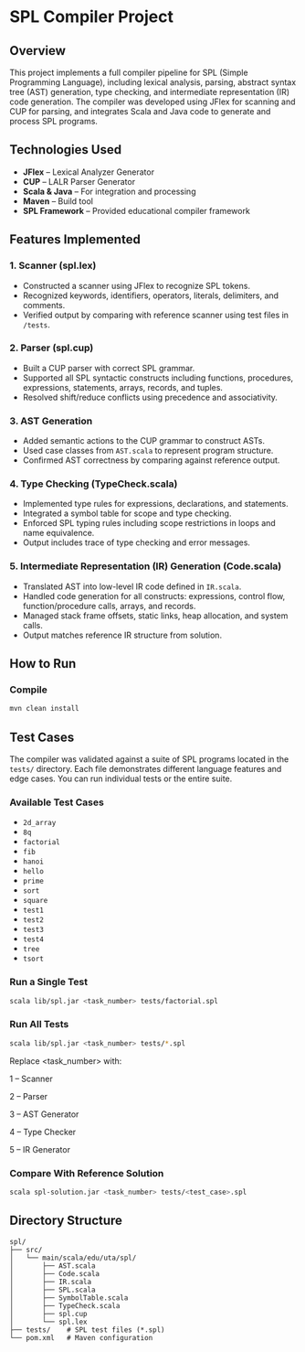 # SPL Compiler Project

## Overview

This project implements a full compiler pipeline for SPL (Simple Programming Language), including lexical analysis, parsing, abstract syntax tree (AST) generation, type checking, and intermediate representation (IR) code generation. The compiler was developed using JFlex for scanning and CUP for parsing, and integrates Scala and Java code to generate and process SPL programs.

## Technologies Used

* **JFlex** – Lexical Analyzer Generator
* **CUP** – LALR Parser Generator
* **Scala & Java** – For integration and processing
* **Maven** – Build tool
* **SPL Framework** – Provided educational compiler framework

## Features Implemented

### 1. **Scanner (spl.lex)**

* Constructed a scanner using JFlex to recognize SPL tokens.
* Recognized keywords, identifiers, operators, literals, delimiters, and comments.
* Verified output by comparing with reference scanner using test files in `/tests`.

### 2. **Parser (spl.cup)**

* Built a CUP parser with correct SPL grammar.
* Supported all SPL syntactic constructs including functions, procedures, expressions, statements, arrays, records, and tuples.
* Resolved shift/reduce conflicts using precedence and associativity.

### 3. **AST Generation**

* Added semantic actions to the CUP grammar to construct ASTs.
* Used case classes from `AST.scala` to represent program structure.
* Confirmed AST correctness by comparing against reference output.

### 4. **Type Checking (TypeCheck.scala)**

* Implemented type rules for expressions, declarations, and statements.
* Integrated a symbol table for scope and type checking.
* Enforced SPL typing rules including scope restrictions in loops and name equivalence.
* Output includes trace of type checking and error messages.

### 5. **Intermediate Representation (IR) Generation (Code.scala)**

* Translated AST into low-level IR code defined in `IR.scala`.
* Handled code generation for all constructs: expressions, control flow, function/procedure calls, arrays, and records.
* Managed stack frame offsets, static links, heap allocation, and system calls.
* Output matches reference IR structure from solution.

## How to Run
### Compile

```bash
mvn clean install
```


## Test Cases

The compiler was validated against a suite of SPL programs located in the `tests/` directory. Each file demonstrates different language features and edge cases. You can run individual tests or the entire suite.

### Available Test Cases

- `2d_array`
- `8q` 
- `factorial`
- `fib` 
- `hanoi` 
- `hello` 
- `prime`
- `sort`
- `square`
- `test1`
- `test2`
- `test3`
- `test4`
- `tree`
- `tsort`

###  Run a Single Test

```bash
scala lib/spl.jar <task_number> tests/factorial.spl
```
### Run All Tests
```bash
scala lib/spl.jar <task_number> tests/*.spl
```
Replace <task_number> with:

1 – Scanner

2 – Parser

3 – AST Generator

4 – Type Checker

5 – IR Generator

### Compare With Reference Solution
```bash
scala spl-solution.jar <task_number> tests/<test_case>.spl
```


## Directory Structure

```
spl/
├── src/
│   └── main/scala/edu/uta/spl/
│       ├── AST.scala
│       ├── Code.scala
│       ├── IR.scala
│       ├── SPL.scala
│       ├── SymbolTable.scala
│       ├── TypeCheck.scala
│       ├── spl.cup
│       └── spl.lex
├── tests/    # SPL test files (*.spl)
└── pom.xml   # Maven configuration
```

